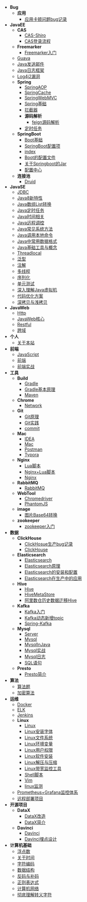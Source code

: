 - **Bug**
    - **应用**
      - [应用卡顿问题bug记录](Bug/应用/应用卡顿问题bug记录.md)
- **JavaEE**
    - **CAS**
      - [CAS-Shiro](JavaEE/CAS/CAS-Shiro.md)
      - [CAS登录流程](JavaEE/CAS/CAS登录流程.md)
    - **Freemarker**
      - [Freemarker入门](JavaEE/Freemarker/Freemarker入门.md)
    - [Guava](JavaEE/Guava.md)
    - [Java发送邮件](JavaEE/Java发送邮件.md)
    - [Java日志框架](JavaEE/Java日志框架.md)
    - [Log4j2漏洞](JavaEE/Log4j2漏洞.md)
    - **Spring**
      - [SpringAOP](JavaEE/Spring/SpringAOP.md)
      - [SpringCache](JavaEE/Spring/SpringCache.md)
      - [SpringWebMVC](JavaEE/Spring/SpringWebMVC.md)
      - [Spring基础](JavaEE/Spring/Spring基础.md)
      - [拦截器](JavaEE/Spring/拦截器.md)
      - **源码解析**
        - [feign源码解析](JavaEE/Spring/源码解析/feign源码解析.md)
      - [定时任务](JavaEE/Spring/定时任务.md)
    - **SpringBoot**
      - [Boot基础](JavaEE/SpringBoot/Boot基础.md)
      - [SpringBoot配置项](JavaEE/SpringBoot/SpringBoot配置项.md)
      - [index](JavaEE/SpringBoot/index.md)
      - [Boot的配置文件](JavaEE/SpringBoot/Boot的配置文件.md)
      - [关于Springboot的Jar](JavaEE/SpringBoot/关于Springboot的Jar.md)
      - [配置中心](JavaEE/SpringBoot/配置中心.md)
    - **连接池**
      - [Druid](JavaEE/连接池/Druid.md)
- **JavaSE**
    - [JDBC](JavaSE/JDBC.md)
    - [Java8新特性](JavaSE/Java8新特性.md)
    - [Java数组List转换](JavaSE/Java数组List转换.md)
    - [Java定时任务](JavaSE/Java定时任务.md)
    - [Java时间相关](JavaSE/Java时间相关.md)
    - [Java远程调控](JavaSE/Java远程调控.md)
    - [Java常见系统方法](JavaSE/Java常见系统方法.md)
    - [Java调用本地命令](JavaSE/Java调用本地命令.md)
    - [Java中常用数据格式](JavaSE/Java中常用数据格式.md)
    - [Java基础工具与概念](JavaSE/Java基础工具与概念.md)
    - [Threadlocal](JavaSE/Threadlocal.md)
    - [泛型](JavaSE/泛型.md)
    - [注解](JavaSE/注解.md)
    - [多线程](JavaSE/多线程.md)
    - [序列化](JavaSE/序列化.md)
    - [单元测试](JavaSE/单元测试.md)
    - [深入理解Java虚拟机](JavaSE/深入理解Java虚拟机.md)
    - [代码优化方案](JavaSE/代码优化方案.md)
    - [深拷贝与浅拷贝](JavaSE/深拷贝与浅拷贝.md)
- **JavaWeb**
    - [Http](JavaWeb/Http.md)
    - [JavaWeb核心](JavaWeb/JavaWeb核心.md)
    - [Restful](JavaWeb/Restful.md)
    - [跨域](JavaWeb/跨域.md)
- **个人**
    - [关于本站](个人/关于本站.md)
- **前端**
    - [JavaScript](前端/JavaScript.md)
    - [前端](前端/前端.md)
    - [前端实战](前端/前端实战.md)
- **工具**
    - **Build**
      - [Gradle](工具/Build/Gradle.md)
      - [Gradle基本原理](工具/Build/Gradle基本原理.md)
      - [Maven](工具/Build/Maven.md)
    - **Chrome**
      - [Network](工具/Chrome/Network.md)
    - **Git**
      - [Git原理](工具/Git/Git原理.md)
      - [Git实践](工具/Git/Git实践.md)
      - [commit](工具/Git/commit.md)
    - **Mac**
      - [IDEA](工具/Mac/IDEA.md)
      - [Mac](工具/Mac/Mac.md)
      - [Postman](工具/Mac/Postman.md)
      - [Typora](工具/Mac/Typora.md)
    - **Nginx**
      - [Lua脚本](工具/Nginx/Lua脚本.md)
      - [Nginx+Lua脚本](工具/Nginx/Nginx+Lua脚本.md)
      - [Nginx](工具/Nginx/Nginx.md)
    - **RabbitMQ**
      - [RabbitMQ](工具/RabbitMQ/RabbitMQ.md)
    - **WebTool**
      - [Chromedriver](工具/WebTool/Chromedriver.md)
      - [PhantomJS](工具/WebTool/PhantomJS.md)
    - **image**
      - [图片Base64转换](工具/image/图片Base64转换.md)
    - **zookeeper**
      - [zookeeper入门](工具/zookeeper/zookeeper入门.md)
- **数据**
    - **ClickHouse**
      - [ClickHosue生产bug记录](数据/ClickHouse/ClickHosue生产bug记录.md)
      - [ClickHouse](数据/ClickHouse/ClickHouse.md)
    - **Elasticsearch**
      - [Elasticsearch](数据/Elasticsearch/Elasticsearch.md)
      - [Elasticsearch原理](数据/Elasticsearch/Elasticsearch原理.md)
      - [Elasticsearch的安装和配置](数据/Elasticsearch/Elasticsearch的安装和配置.md)
      - [Elasticsearch在生产中的应用](数据/Elasticsearch/Elasticsearch在生产中的应用.md)
    - **Hive**
      - [Hive](数据/Hive/Hive.md)
      - [HiveMetaStore](数据/Hive/HiveMetaStore.md)
      - [阿里数仓历史数据迁移Hive](数据/Hive/阿里数仓历史数据迁移Hive.md)
    - **Kafka**
      - [Kafka入门](数据/Kafka/Kafka入门.md)
      - [Kafka动态新增topic](数据/Kafka/Kafka动态新增topic.md)
      - [Spring-Kafka](数据/Kafka/Spring-Kafka.md)
    - **Mysql**
      - [Server](数据/Mysql/Server.md)
      - [Mysql](数据/Mysql/Mysql.md)
      - [MysqlInJava](数据/Mysql/MysqlInJava.md)
      - [Mysql实战](数据/Mysql/Mysql实战.md)
      - [Mysql日志](数据/Mysql/Mysql日志.md)
      - [SQL语句](数据/Mysql/SQL语句.md)
    - **Presto**
      - [Presto简介](数据/Presto/Presto简介.md)
- **算法**
    - [算法题](算法/算法题.md)
    - [加密算法](算法/加密算法.md)
- **运维**
    - [Docker](运维/Docker.md)
    - [ELK](运维/ELK.md)
    - [Jenkins](运维/Jenkins.md)
    - **Linux**
      - [Linux](运维/Linux/Linux.md)
      - [Linux安装字体](运维/Linux/Linux安装字体.md)
      - [Linux文件系统](运维/Linux/Linux文件系统.md)
      - [Linux环境变量](运维/Linux/Linux环境变量.md)
      - [Linux用户权限](运维/Linux/Linux用户权限.md)
      - [Linux软件安装](运维/Linux/Linux软件安装.md)
      - [Linux解压与压缩](运维/Linux/Linux解压与压缩.md)
      - [Linux带宽监控工具](运维/Linux/Linux带宽监控工具.md)
      - [Shell脚本](运维/Linux/Shell脚本.md)
      - [Vim](运维/Linux/Vim.md)
      - [linux监测](运维/Linux/linux监测.md)
    - [Prometheus+Grafana监控体系](运维/Prometheus+Grafana监控体系.md)
    - [远程部署项目](运维/远程部署项目.md)
- **开源项目**
    - **DataX**
      - [DataX改造](开源项目/DataX/DataX改造.md)
      - [DataX简介](开源项目/DataX/DataX简介.md)
    - **Davinci**
      - [Davinci](开源项目/Davinci/Davinci.md)
      - [Davinci埋点设计](开源项目/Davinci/Davinci埋点设计.md)
- **计算机基础**
    - [浮点数](计算机基础/浮点数.md)
    - [关于时间](计算机基础/关于时间.md)
    - [字符编码](计算机基础/字符编码.md)
    - [数据结构](计算机基础/数据结构.md)
    - [反码与补码](计算机基础/反码与补码.md)
    - [正则表达式](计算机基础/正则表达式.md)
    - [计算机网络](计算机基础/计算机网络.md)
    - [彻底理解转义字符](计算机基础/彻底理解转义字符.md)

